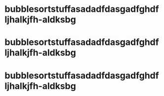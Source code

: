 # bubblesortstuffasadadfdasgadfghdfljhalkjfh-aldksbg
# bubblesortstuffasadadfdasgadfghdfljhalkjfh-aldksbg
# bubblesortstuffasadadfdasgadfghdfljhalkjfh-aldksbg

